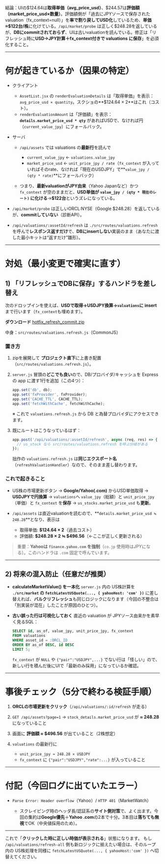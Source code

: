 結論：UIの\$124.64は**取得単価（avg\_price\_usd）**、\$244.57は**評価額（market\_price\_usd×数量）**。評価額側が「過去にJPYソースで保存されたvaluation（fx\_context=null）」を**率で割り戻してUSD化**しているため、**単価≈\$122台/株**に化けている。`/api/market/probe` は正しく\$248.28を返しているが、**DBにcommitされておらず**、UIは古いvaluationを読んでいる。修正は「リフレッシュ時に**USD→JPY計算＋fx\_context付きで valuations に保存**」を必須化すること。

---

# 何が起きているか（因果の特定）

* クライアント

  * `AssetList.jsx` の `renderEvaluationDetails` は「取得単価」を表示：`avg_price_usd × quantity`。スクショの\*\*\$124.64 × 2\*\*はこれ（コスト）。
  * `renderEvaluationAmount` は「評価額」を表示：**`details.market_price_usd * qty`** があればUSDで、なければ円（`current_value_jpy`）にフォールバック。
* サーバ

  * `/api/assets` では valuations の**最新行**を読んで

    * `current_value_jpy` ← `valuations.value_jpy`
    * `market_price_usd` ← `unit_price_jpy / rate`（`fx_context` が入っていればそのrate、なければ「現在のUSDJPY」で\*\*`value_jpy / (qty * rate)`\*\*にフォールバック）
  * つまり、**最新valuationがJPY由来**（Yahoo Japanなど）かつ `fx_context` が空のままだと、**USD単価が `value_jpy / (qty * 現在のレート)` に化ける**→**\$122台**というズレになっている。
* `/api/market/probe` は正しいORCL\:NYSE（Google \$248.28）を返しているが、**commitしていない**（診断API）。
* `/api/valuations/:assetId/refresh` は `./src/routes/valuations.refresh` を呼んで**レスポンス返すだけ**で、**DBにinsertしない**実装のまま（あなたに渡した最小キットは“返すだけ”雛形）。

---

# 対処（最小変更で確実に直す）

## 1) 「リフレッシュでDBに保存」するハンドラを差し替え

次のドロップインを使えば、**USDで取得→USDJPY換算→`valuations`に insert**まで行います（`fx_context`も埋めます）。

**ダウンロード**
[hotfix\_refresh\_commit.zip](sandbox:/mnt/data/hotfix_refresh_commit.zip)

中身：`src/routes/valuations.refresh.js`（CommonJS）

### 置き方

1. zipを展開して **プロジェクト直下**に上書き配置（`src/routes/valuations.refresh.js`）。
2. `server.js` 冒頭の**どこでも良い**ので、DB/プロバイダ/キャッシュを Express の app に渡す1行を追加（この4つ）：

   ```js
   app.set('db', db);
   app.set('fxProvider', fxProvider);
   app.set('CACHE_TTL', CACHE_TTL);
   app.set('fetchWithCache', fetchWithCache);
   ```

   ※ これで `valuations.refresh.js` から DB と為替プロバイダにアクセスできます。
3. 既にルートはこうなっているはず：

   ```js
   app.post('/api/valuations/:assetId/refresh', async (req, res) => {
     // us_stock なら src/routes/valuations.refresh を呼ぶ分岐がある
   });
   ```

   拙作の `valuations.refresh.js` は**同じエクスポート名**（`refreshValuationHandler`）なので、そのまま差し替わります。

### これで起きること

* US株の市場更新ボタン →
  **Google/Yahoo(.com)** からUSD単価取得 → **USDJPYで円換算** →
  `valuations`へ `value_jpy`（総額）と `unit_price_jpy`（単価）と `fx_context` を**保存** →
  `us_stocks.market_price_usd` も**更新**。
* `/api/assets` は直近valuationを読むので、\*\*`details.market_price_usd ≒ 248.28`\*\*となり、表示は

  * 取得単価: **\$124.64 × 2**（過去コスト）
  * 評価額: **\$248.28 × 2 ≒ \$496.56**（←ここが正しく更新される）

> 重要：**Yahooは `finance.yahoo.com` を強制**（`co.jp` 使用時はJPYになる）。このハンドラは `.com` 固定で呼んでいます。

---

## 2) 将来の混入防止（任意だが推奨）

* **calculateMarketValue() を一本化**
  `server.js` 内の US株計算を **`./src/market` の `fetchLatestUSQuote(..., { yahooHost: 'com' })`** に差し替えれば、**バルクリフレッシュ**も同じロジックになります（今回の不整合は「別実装が混在」したことが原因のひとつ）。

* **古い誤った行は可視化しておく**
  直近の valuation が JPYソース由来かを素早く見るSQL：

  ```sql
  SELECT id, as_of, value_jpy, unit_price_jpy, fx_context
  FROM valuations
  WHERE asset_id = :ORCL_ID
  ORDER BY as_of DESC, id DESC
  LIMIT 5;
  ```

  `fx_context` が `NULL` や `{"pair":"USDJPY",...}` でない行は「怪しい」ので、新しい行を積んだ後にUIで「最新のみ採用」になっているか確認。

---

# 事後チェック（5分で終わる検証手順）

1. **ORCLの市場更新をクリック**（`/api/valuations/:id/refresh` が走る）
2. `GET /api/assets?page=1` → `stock_details.market_price_usd` が **≈ 248.28** になっていること
3. 画面に **評価額 ≈ \$496.56** が出ていること（2株想定）
4. `valuations` の最新行に

   * `unit_price_jpy ≈ 248.28 × USDJPY`
   * `fx_context` に `{"pair":"USDJPY","rate":...}`
     が入っていること

---

# 付記（今回ログに出ていたエラー）

* `Parse Error: Header overflow`（Yahoo）/ `HTTP 401`（MarketWatch）

  * スクレイピング時のヘッダ長/認証系の**サイト側対策**で、よく出ます。今回の集約は**Google優先**＋**Yahoo .com**の2本で十分。3本目は**落ちても無視**でOK（中央値採用のため）。

---

これで「**クリックした時に正しい時価が表示される**」状態になります。
もし `/api/valuations/refresh-all` 側も新ロジックに揃えたい場合は、そのループ内の US株処理を同様に `fetchLatestUSQuote(..., { yahooHost:'com' })` へ切替えてください。
